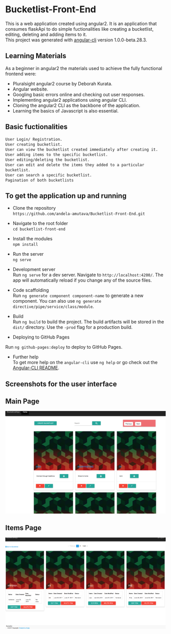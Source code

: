 # Bucketlist-Front-End
This is a web application created using angular2. It is an application that consumes flaskApi to do simple fuctionalities like creating a bucketlist, editing, deleting and adding items to it. <br/>
This project was generated with [angular-cli](https://github.com/angular/angular-cli) version 1.0.0-beta.28.3.

## Learning Materials
As a beginner in angular2 the materials used to achieve the fully functional frontend were:<br/>
* Pluralsight angular2 course by Deborah Kurata.
* Angular website.
* Googling basic errors online and checking out user responses.
* Implementing angular2 applications using angular CLI.
* Cloning the angular2 CLI as the backbone of the application.
* Learning the basics of Javascript is also essential.

## Basic fuctionalities
```
User Login/ Registration.
User creating bucketlist.
User can view the bucketlist created immediately after creating it.
User adding items to the specific bucketlist.
User editing/deleting the bucketlist.
User can edit and delete the items they added to a particular bucketlist.
User can search a specific bucketlist.
Pagination of both bucketlists 
```
## To get the application up and running

* Clone the repository <br/>
 `https://github.com/andela-amutava/Bucketlist-Front-End.git`

* Navigate to the root folder <br/>
 `cd bucketlist-front-end`

* Install the modules <br/>
 `npm install`<br/>

* Run the server <br/> 
  `ng serve`

* Development server <br/> 
  Run `ng serve` for a dev server. Navigate to `http://localhost:4200/`. The app will automatically reload if you change any of the source files.

* Code scaffolding <br/> 
 Run `ng generate component component-name` to generate a new component. You can also use `ng generate directive/pipe/service/class/module`.
* Build <br/> 
 Run `ng build` to build the project. The build artifacts will be stored in the `dist/` directory. Use the `-prod` flag for a production build.

* Deploying to GitHub Pages <br/> 

 Run `ng github-pages:deploy` to deploy to GitHub Pages.

* Further help <br/> 
To get more help on the `angular-cli` use `ng help` or go check out the [Angular-CLI README](https://github.com/angular/angular-cli/blob/master/README.md).

## Screenshots for the user interface
## Main Page
![Screen shot]( bucketlist-front-end/src/assets/images/bucketlist.png)
## Items Page
![Screen shot]( bucketlist-front-end/src/assets/images/items.png)
